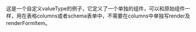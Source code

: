 这是一个自定义valueType的例子，它定义了一个单独的组件，可以和原始组件一样，用在表格columns或者schema表单中，不需要在columns中单独写render及renderFormItem。
